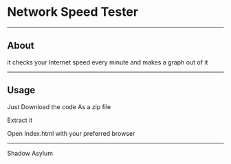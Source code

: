 # Network Speed Tester
---------------------------------
About
---------------------------------

it checks your Internet speed every minute and makes a graph out of it

---------------------------------
Usage
---------------------------------

Just Download the code As a zip file

Extract it

Open Index.html with your preferred browser

---------------------------------

Shadow Asylum


